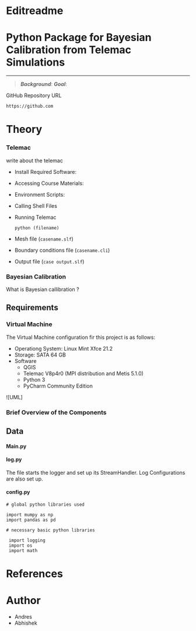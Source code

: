 # Editreadme

# Python Package for Bayesian Calibration from Telemac Simulations

***
> ***Background***:
> ***Goal***:

GitHub Repository URL
```
https://github.com
```
# Theory 
### Telemac 
write about the telemac
* Install Required Software:
* Accessing Course Materials:
* Environment Scripts:
* Calling Shell Files
* Running Telemac
  ```
  python (filename)
  ```

* Mesh file (`casename.slf`)
* Boundary conditions file (`casename.cli`)
* Output file (`case output.slf`)

### Bayesian Calibration 
What is Bayesian callibration ?

## Requirements
### Virtual Machine
The Virtual Machine configuration fir this project is as follows:
* Operationg System: Linux Mint Xfce 21.2
* Storage: SATA 64 GB
* Software
  * QGIS
  * Telemac V8p4r0 (MPI distribution and Metis 5.1.0)
  * Python 3
  * PyCharm Community Edition

![UML]
### Brief Overview of the Components

## Data

#### Main.py

#### log.py
The file starts the logger and set up its StreamHandler. Log Configurations are also set up. 

#### config.py
```
# global python libraries used

import mumpy as np
import pandas as pd
 
# necessary basic python libraries

 import logging
 import os
 import math
```



# References


# Author 
* Andres
* Abhishek 


